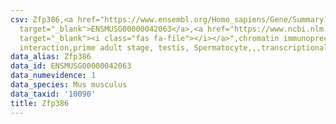 ```yaml
---
csv: Zfp386,<a href="https://www.ensembl.org/Homo_sapiens/Gene/Summary?db=core;g=ENSMUSG00000042063"
  target="_blank">ENSMUSG00000042063</a>,<a href="https://www.ncbi.nlm.nih.gov/pubmed/25450459"
  target="_blank"><i class="fas fa-file"></i></a>",chromatin immunoprecipitation assay,direct
  interaction,prime adult stage, testis, Spermatocyte,,,transcriptional regulation,
data_alias: Zfp386
data_id: ENSMUSG00000042063
data_numevidence: 1
data_species: Mus musculus
data_taxid: '10090'
title: Zfp386
---
```

